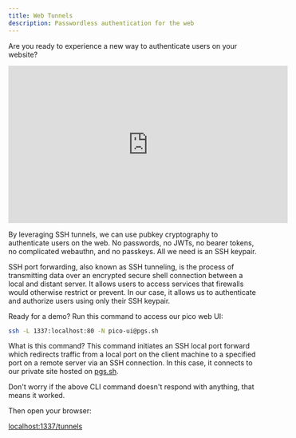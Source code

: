 ```yaml
---
title: Web Tunnels
description: Passwordless authentication for the web
---
```


Are you ready to experience a new way to authenticate users on your website?

<iframe width="560" height="315" src="https://www.youtube.com/embed/pRLC7dzxZzc?si=CR3W0v9vaRTbQAee" title="YouTube video player" frameborder="0" allow="accelerometer; autoplay; clipboard-write; encrypted-media; gyroscope; picture-in-picture; web-share" referrerpolicy="strict-origin-when-cross-origin" allowfullscreen></iframe>

By leveraging SSH tunnels, we can use pubkey cryptography to authenticate users
on the web. No passwords, no JWTs, no bearer tokens, no complicated webauthn,
and no passkeys. All we need is an SSH keypair.

SSH port forwarding, also known as SSH tunneling, is the process of transmitting
data over an encrypted secure shell connection between a local and distant
server. It allows users to access services that firewalls would otherwise
restrict or prevent. In our case, it allows us to authenticate and authorize
users using only their SSH keypair.

Ready for a demo? Run this command to access our pico web UI:

```bash
ssh -L 1337:localhost:80 -N pico-ui@pgs.sh
```

What is this command? This command initiates an SSH local port forward which
redirects traffic from a local port on the client machine to a specified port on
a remote server via an SSH connection. In this case, it connects to our private
site hosted on [pgs.sh](/pgs).

Don't worry if the above CLI command doesn't respond with anything, that means
it worked.

Then open your browser:

<a href="http://localhost:1337/tunnels" class="btn-link">localhost:1337/tunnels</a>

